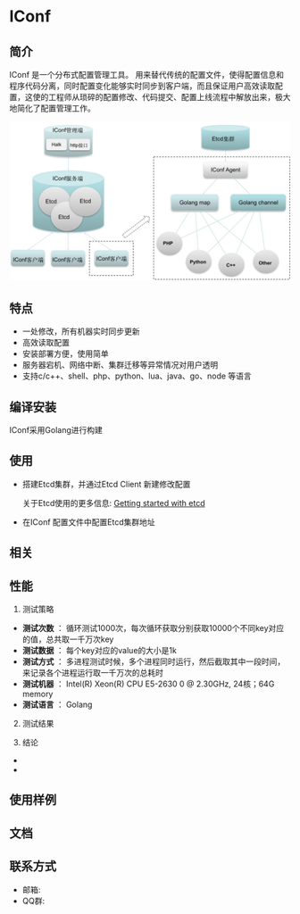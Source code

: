 IConf
=====

## 简介
IConf 是一个分布式配置管理工具。
用来替代传统的配置文件，使得配置信息和程序代码分离，同时配置变化能够实时同步到客户端，而且保证用户高效读取配置，这使的工程师从琐碎的配置修改、代码提交、配置上线流程中解放出来，极大地简化了配置管理工作。

![iconf](images/iconf.png)

## 特点
* 一处修改，所有机器实时同步更新
* 高效读取配置
* 安装部署方便，使用简单
* 服务器宕机、网络中断、集群迁移等异常情况对用户透明
* 支持c/c++、shell、php、python、lua、java、go、node 等语言


## 编译安装
IConf采用Golang进行构建

## 使用

 - 搭建Etcd集群，并通过Etcd Client 新建修改配置

	 关于Etcd使用的更多信息: [Getting started with etcd](https://coreos.com/etcd/docs/latest/getting-started-with-etcd.html)


 - 在IConf 配置文件中配置Etcd集群地址


## 相关


## 性能
1. 测试策略
 * **测试次数** ： 循环测试1000次，每次循环获取分别获取10000个不同key对应的值，总共取一千万次key
 * **测试数据** ： 每个key对应的value的大小是1k
 * **测试方式** ： 多进程测试时候，多个进程同时运行，然后截取其中一段时间，来记录各个进程运行取一千万次的总耗时
 * **测试机器** ： Intel(R) Xeon(R) CPU E5-2630 0 @ 2.30GHz,  24核；64G memory
 * **测试语言** ： Golang
2. 测试结果

3. 结论
 *  
 *  

## 使用样例


## 文档


## 联系方式

* 邮箱:
* QQ群:
